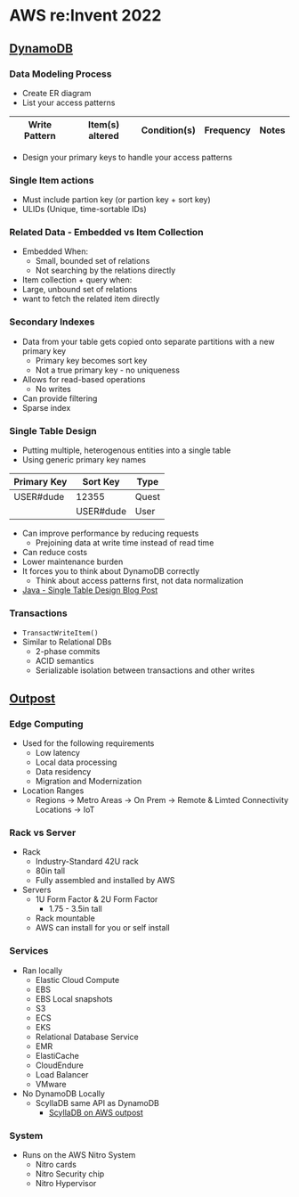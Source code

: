 # AWS re:Invent 2022

## [DynamoDB](https://www.youtube.com/watch?v=SC-YAPgJpms&t=1475s) 
### Data Modeling Process
- Create ER diagram
- List your access patterns

| Write Pattern | Item(s) altered | Condition(s) | Frequency | Notes |
|---|---|---|---|---|

- Design your primary keys to handle your access patterns
### Single Item actions
- Must include partion key (or partion key + sort key)
- ULIDs (Unique, time-sortable IDs)
### Related Data - Embedded vs Item Collection
- Embedded When:
	- Small, bounded set of relations
	- Not searching by the relations directly
- Item collection + query when:
- Large, unbound set of relations
- want to fetch the related item directly
### Secondary Indexes
- Data from your table gets copied onto separate partitions with a new primary key
	- Primary key becomes sort key
	- Not a true primary key - no uniqueness
- Allows for read-based operations
	- No writes
- Can provide filtering
- Sparse index
### Single Table Design
- Putting multiple, heterogenous entities into a single table
- Using generic primary key names

| Primary Key | Sort Key | Type |
| --- | --- | --- |
| USER#dude | 12355 | Quest
| | USER#dude | User

- Can improve performance by reducing requests
	- Prejoining data at write time instead of read time
- Can reduce costs
- Lower maintenance burden
- It forces you to think about DynamoDB correctly
	- Think about access patterns first, not data normalization
- [Java - Single Table Design Blog Post](https://aws.amazon.com/blogs/database/amazon-dynamodb-single-table-design-using-dynamodbmapper-and-spring-boot/) 
### Transactions
- `TransactWriteItem()`
- Similar to Relational DBs
	- 2-phase commits
	- ACID semantics
	- Serializable isolation between transactions and other writes

## [Outpost](https://youtu.be/OUNJ0F73HSs)
### Edge Computing
- Used for the following requirements
	- Low latency
	- Local data processing
	- Data residency
	- Migration and Modernization
- Location Ranges
	- Regions -> Metro Areas -> On Prem -> Remote & Limted Connectivity Locations -> IoT
### Rack vs Server
- Rack
	- Industry-Standard 42U rack
	- 80in tall
	- Fully assembled and installed by AWS
- Servers
	- 1U Form Factor & 2U Form Factor
		- 1.75 - 3.5in tall
	- Rack mountable
	- AWS can install for you or self install
### Services
- Ran locally
	- Elastic Cloud Compute
	- EBS
	- EBS Local snapshots
	- S3
	- ECS
	- EKS
	- Relational Database Service
	- EMR
	- ElastiCache
	- CloudEndure
	- Load Balancer
	- VMware
- No DynamoDB Locally
	- ScyllaDB same API as DynamoDB
		- [ScyllaDB on AWS outpost](https://www.scylladb.com/2020/09/15/scylla-cloud-on-aws-outposts/) 
### System
- Runs on the AWS Nitro System
	- Nitro cards
	- Nitro Security chip
	- Nitro Hypervisor
